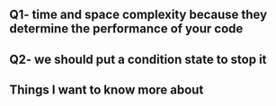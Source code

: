 ## Q1- time and space complexity because they determine the performance of your code
## Q2- we should put a condition state to stop it 
## Things I want to know more about
